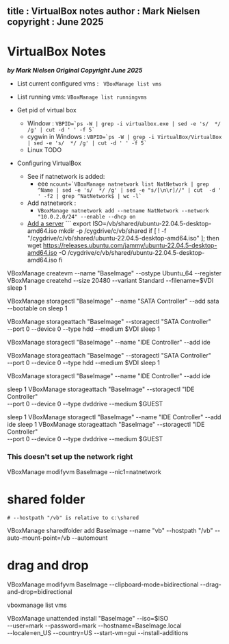 title :  VirtualBox notes
author : Mark Nielsen
copyright : June 2025
---

VirtualBox Notes
==============================

_**by Mark Nielsen
Original Copyright June 2025**_


* List current configured vms : ``` VBoxManage list vms``` 
* List running vms: ``` VBoxManage list runningvms ```


* Get pid of virtual box
    * Window : ``` VBPID=`ps -W | grep -i virtualbox.exe | sed -e 's/  */ /g' | cut -d ' ' -f 5`  ```
    * cygwin in Windows : ``` VBPID=`ps -W | grep -i VirtualBox/VirtualBox | sed -e 's/  */ /g' | cut -d ' ' -f 5` ```
    * Linux TODO

* Configuring VirtualBox
    * See if natnetwork is added:
        *   eee
``` ncount=`VBoxManage natnetwork list NatNetwork | grep ^Name | sed -e 's/  */ /g' | sed -e "s/[\n\r]//" | cut  -d ' ' -f2 | grep ^NatNetwork$ | wc -l`  ```
    * Add natnetwork :
        * ```VBoxManage natnetwork add --netname NatNetwork --network  "10.0.2.0/24" --enable --dhcp on ```
    * [Add a server](https://raw.githubusercontent.com/vikingdata/articles/refs/heads/main/vm/Linux_db_vm_part1_files/create_base_vm.txt) ```
export ISO=/vb/shared/ubuntu-22.04.5-desktop-amd64.iso
mkdir -p /cygdrive/c/vb/shared
if [ ! -f "/cygdrive/c/vb/shared/ubuntu-22.04.5-desktop-amd64.iso" ]; then
  wget https://releases.ubuntu.com/jammy/ubuntu-22.04.5-desktop-amd64.iso -O /cygdrive/c/vb/shared/ubuntu-22.04.5-desktop-amd64.iso
fi

VBoxManage createvm --name "BaseImage" --ostype Ubuntu_64 --register
VBoxManage createhd --size 20480 --variant Standard --filename=$VDI
sleep 1

VBoxManage storagectl "BaseImage" --name "SATA Controller" --add sata --bootable on
sleep 1

VBoxManage storageattach "BaseImage" --storagectl "SATA Controller" \
  --port 0 --device 0 --type hdd --medium $VDI
sleep 1

VBoxManage storagectl "BaseImage" --name "IDE Controller" --add ide

VBoxManage storageattach "BaseImage" --storagectl "SATA Controller" \
  --port 0 --device 0 --type hdd --medium $VDI
sleep 1

VBoxManage storagectl "BaseImage" --name "IDE Controller" --add ide

sleep 1
VBoxManage storageattach "BaseImage" --storagectl "IDE Controller" \
    --port 0 --device 0 --type dvddrive --medium $GUEST

sleep 1
VBoxManage storagectl "BaseImage" --name "IDE Controller" --add ide
sleep 1
VBoxManage storageattach "BaseImage" --storagectl "IDE Controller" \
  --port 0 --device 0 --type dvddrive --medium $GUEST

 ### This doesn't set up the network right
 VBoxManage modifyvm BaseImage --nic1=natnetwork

  # shared folder
    # --hostpath "/vb" is relative to c:\shared
VBoxManage sharedfolder add BaseImage --name "vb" --hostpath "/vb" --auto-mount-point=/vb --automount

  # drag and drop
VBoxManage modifyvm BaseImage --clipboard-mode=bidirectional --drag-and-drop=bidirectional

vboxmanage list vms

VBoxManage unattended install "BaseImage" --iso=$ISO \
  --user=mark --password=mark --hostname=BaseImage.local \
    --locale=en_US --country=US  --start-vm=gui --install-additions
    

```

